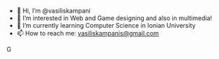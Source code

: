 - 👋 Hi, I’m @vasiliskampani
- 👀 I’m interested in Web and Game designing and also in multimedia!
- 🌱 I’m currently learning Computer Science in Ionian University
- 📫 How to reach me: vasiliskampanis@gmail.com
<!---
vasiliskampani/vasiliskampani is a ✨ special ✨ repository because its `README.md` (this file) appears on your GitHub profile.
You can click the Preview link to take a look at your changes.
--->
G
